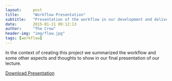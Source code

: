 ```yaml
---
layout:     post
title:      "Workflow Presentation"
subtitle:   "Presentation of the workflow in our development and delivery stages & more"
date:       2015-01-21 09:12:13
author:     "The Crew"
header-img: "img/flow.jpg"
tags: [workflow]
---
```


In the context of creating this project we summarized the workflow and some other aspects and thoughts to show in our final presentation of our lecture.


[Download Presentation](/download/System_Engineering_Presentation.pdf )